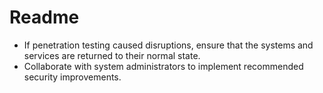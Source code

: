# Readme

* If penetration testing caused disruptions, ensure that the systems and services are returned to their normal state.
* Collaborate with system administrators to implement recommended security improvements.
